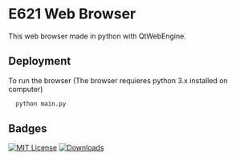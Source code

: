# E621 Web Browser

This web browser made in python with QtWebEngine.




## Deployment

To run the browser
(The browser requieres python 3.x installed on computer)

```bash
  python main.py
```


## Badges

[![MIT License](https://img.shields.io/badge/License-MIT-green.svg?style=for-the-badge)](https://choosealicense.com/licenses/mit/)
[![Downloads](https://img.shields.io/github/downloads/sakne/e621_web_browser/total?style=for-the-badge)](/github/downloads/sakne/e621_web_browser/total)
